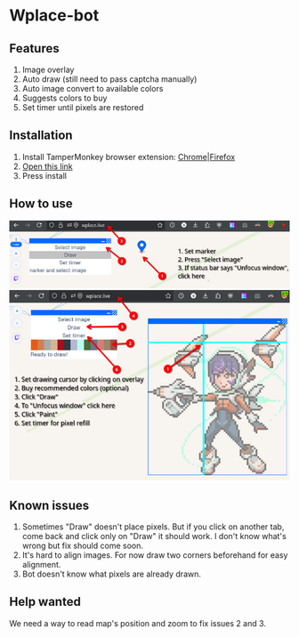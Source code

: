 # Wplace-bot

## Features

1. Image overlay
2. Auto draw (still need to pass captcha manually)
3. Auto image convert to available colors
4. Suggests colors to buy
5. Set timer until pixels are restored

## Installation

1. Install TamperMonkey browser extension: [Chrome](https://chromewebstore.google.com/detail/tampermonkey/dhdgffkkebhmkfjojejmpbldmpobfkfo?hl=en)|[Firefox](https://addons.mozilla.org/en-US/firefox/addon/tampermonkey/)
2. [Open this link](https://github.com/SoundOfTheSky/wplace-bot/raw/refs/heads/main/dist.user.js)
3. Press install

## How to use

![Instruction1](https://github.com/SoundOfTheSky/wplace-bot/raw/refs/heads/main/Instruction1.png)
![Instruction2](https://github.com/SoundOfTheSky/wplace-bot/raw/refs/heads/main/Instruction2.png)

## Known issues

1. Sometimes "Draw" doesn't place pixels. But if you click on another tab, come back and click only on "Draw" it should work. I don't know what's wrong but fix should come soon.
2. It's hard to align images. For now draw two corners beforehand for easy alignment.
3. Bot doesn't know what pixels are already drawn.

## Help wanted

We need a way to read map's position and zoom to fix issues 2 and 3.
